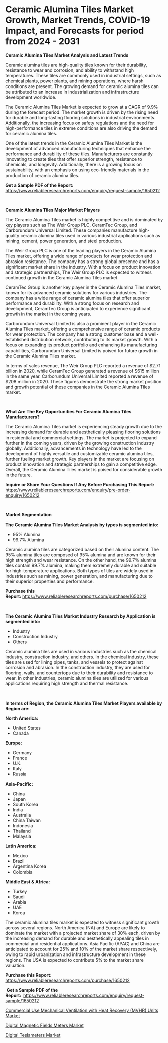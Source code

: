 <p><h1>Ceramic Alumina Tiles Market Growth, Market Trends, COVID-19 Impact, and Forecasts for period from 2024 - 2031</h1></p><p><strong>Ceramic Alumina Tiles Market Analysis and Latest Trends</strong></p>
<p><p>Ceramic alumina tiles are high-quality tiles known for their durability, resistance to wear and corrosion, and ability to withstand high temperatures. These tiles are commonly used in industrial settings, such as chemical plants, power plants, and mining operations, where harsh conditions are present. The growing demand for ceramic alumina tiles can be attributed to an increase in industrialization and infrastructure development worldwide.</p><p>The Ceramic Alumina Tiles Market is expected to grow at a CAGR of 9.9% during the forecast period. The market growth is driven by the rising need for durable and long-lasting flooring solutions in industrial environments. Additionally, the increasing focus on safety regulations and the need for high-performance tiles in extreme conditions are also driving the demand for ceramic alumina tiles.</p><p>One of the latest trends in the Ceramic Alumina Tiles Market is the development of advanced manufacturing techniques that enhance the performance and durability of these tiles. Manufacturers are constantly innovating to create tiles that offer superior strength, resistance to chemicals, and longevity. Additionally, there is a growing focus on sustainability, with an emphasis on using eco-friendly materials in the production of ceramic alumina tiles.</p></p>
<p><strong>Get a Sample PDF of the Report:&nbsp;</strong> <a href="https://www.reliableresearchreports.com/enquiry/request-sample/1650212">https://www.reliableresearchreports.com/enquiry/request-sample/1650212</a></p>
<p>&nbsp;</p>
<p><strong>Ceramic Alumina Tiles Major Market Players</strong></p>
<p><p>The Ceramic Alumina Tiles market is highly competitive and is dominated by key players such as The Weir Group PLC, CeramTec Group, and Carborundum Universal Limited. These companies manufacture high-quality ceramic alumina tiles used in various industrial applications such as mining, cement, power generation, and steel production.</p><p>The Weir Group PLC is one of the leading players in the Ceramic Alumina Tiles market, offering a wide range of products for wear protection and abrasion resistance. The company has a strong global presence and has a significant market share in the industry. With a focus on product innovation and strategic partnerships, The Weir Group PLC is expected to witness continued growth in the Ceramic Alumina Tiles market.</p><p>CeramTec Group is another key player in the Ceramic Alumina Tiles market, known for its advanced ceramic solutions for various industries. The company has a wide range of ceramic alumina tiles that offer superior performance and durability. With a strong focus on research and development, CeramTec Group is anticipated to experience significant growth in the market in the coming years.</p><p>Carborundum Universal Limited is also a prominent player in the Ceramic Alumina Tiles market, offering a comprehensive range of ceramic products for wear protection. The company has a strong customer base and a well-established distribution network, contributing to its market growth. With a focus on expanding its product portfolio and enhancing its manufacturing capabilities, Carborundum Universal Limited is poised for future growth in the Ceramic Alumina Tiles market.</p><p>In terms of sales revenue, The Weir Group PLC reported a revenue of $2.71 billion in 2020, while CeramTec Group generated a revenue of $615 million in the same year. Carborundum Universal Limited reported a revenue of $208 million in 2020. These figures demonstrate the strong market position and growth potential of these companies in the Ceramic Alumina Tiles market.</p></p>
<p>&nbsp;</p>
<p><strong>What Are The Key Opportunities For Ceramic Alumina Tiles Manufacturers?</strong></p>
<p><p>The Ceramic Alumina Tiles market is experiencing steady growth due to the increasing demand for durable and aesthetically pleasing flooring solutions in residential and commercial settings. The market is projected to expand further in the coming years, driven by the growing construction industry globally. Additionally, advancements in technology have led to the development of highly versatile and customizable ceramic alumina tiles, further fueling market growth. Key players in the market are focusing on product innovation and strategic partnerships to gain a competitive edge. Overall, the Ceramic Alumina Tiles market is poised for considerable growth in the future.</p></p>
<p><strong>Inquire or Share Your Questions If Any Before Purchasing This Report:</strong> <a href="https://www.reliableresearchreports.com/enquiry/pre-order-enquiry/1650212">https://www.reliableresearchreports.com/enquiry/pre-order-enquiry/1650212</a></p>
<p>&nbsp;</p>
<p><strong>Market Segmentation</strong></p>
<p><strong>The Ceramic Alumina Tiles Market Analysis by types is segmented into:</strong></p>
<p><ul><li>95% Alumina</li><li>99.7% Alumina</li></ul></p>
<p><p>Ceramic alumina tiles are categorized based on their alumina content. The 95% alumina tiles are composed of 95% alumina and are known for their high strength and wear resistance. On the other hand, the 99.7% alumina tiles contain 99.7% alumina, making them extremely durable and suitable for high-temperature applications. Both types of tiles are widely used in industries such as mining, power generation, and manufacturing due to their superior properties and performance.</p></p>
<p><strong>Purchase this Report:&nbsp;</strong><a href="https://www.reliableresearchreports.com/purchase/1650212">https://www.reliableresearchreports.com/purchase/1650212</a></p>
<p>&nbsp;</p>
<p><strong>The Ceramic Alumina Tiles Market Industry Research by Application is segmented into:</strong></p>
<p><ul><li>Industry</li><li>Construction Industry</li><li>Others</li></ul></p>
<p><p>Ceramic alumina tiles are used in various industries such as the chemical industry, construction industry, and others. In the chemical industry, these tiles are used for lining pipes, tanks, and vessels to protect against corrosion and abrasion. In the construction industry, they are used for flooring, walls, and countertops due to their durability and resistance to wear. In other industries, ceramic alumina tiles are utilized for various applications requiring high strength and thermal resistance.</p></p>
<p>&nbsp;</p>
<p><strong>In terms of Region, the Ceramic Alumina Tiles Market Players available by Region are:</strong></p>
<p>
    <p> <strong> North America: </strong>
        <ul>
            <li>United States</li>
            <li>Canada</li>
        </ul>
        </p> 
    <p> <strong> Europe: </strong>
        <ul>
            <li>Germany</li>
            <li>France</li>
            <li>U.K.</li>
            <li>Italy</li>
            <li>Russia</li>
        </ul>
        </p> 
    <p> <strong> Asia-Pacific: </strong>
        <ul>
            <li>China</li>
            <li>Japan</li>
            <li>South Korea</li>
            <li>India</li>
            <li>Australia</li>
            <li>China Taiwan</li>
            <li>Indonesia</li>
            <li>Thailand</li>
            <li>Malaysia</li>
        </ul>
        </p> 
    <p> <strong> Latin America: </strong>
        <ul>
            <li>Mexico</li>
            <li>Brazil</li>
            <li>Argentina Korea</li>
            <li>Colombia</li>
        </ul>
        </p> 
    <p> <strong> Middle East & Africa: </strong>
        <ul>
            <li>Turkey</li>
            <li>Saudi</li>
            <li>Arabia</li>
            <li>UAE</li>
            <li>Korea</li>
        </ul>
    </p>
    </p>
<p><p>The ceramic alumina tiles market is expected to witness significant growth across several regions. North America (NA) and Europe are likely to dominate the market with a projected market share of 30% each, driven by the increasing demand for durable and aesthetically appealing tiles in commercial and residential applications. Asia Pacific (APAC) and China are anticipated to account for 25% and 10% of the market share respectively, owing to rapid urbanization and infrastructure development in these regions. The USA is expected to contribute 5% to the market share valuation.</p></p>
<p><strong>Purchase this Report: </strong><a href="https://www.reliableresearchreports.com/purchase/1650212">https://www.reliableresearchreports.com/purchase/1650212</a></p>
<p>&nbsp;<strong>Get a Sample PDF of the Report:&nbsp;&nbsp;</strong><a href="https://www.reliableresearchreports.com/enquiry/request-sample/1650212">https://www.reliableresearchreports.com/enquiry/request-sample/1650212</a></p>
<p><strong></strong></p>
<p><p><a href="https://view.publitas.com/reportprime-1/commercial-use-mechanical-ventilation-with-heat-recovery-mvhr-units-market-provides-a-comprehensive-analysis-including-a-macro-overview-of-the-market-as-well-as-micro-details-such-as-market-size-and-competitive-landscape/">Commercial Use Mechanical Ventilation with Heat Recovery (MVHR) Units Market</a></p><p><a href="https://view.publitas.com/reportprime-1/digital-magnetic-fields-meters-market-research-report-unlocks-analysis-on-the-market-financial-status-market-size-and-market-revenue-upto-2030/">Digital Magnetic Fields Meters Market</a></p><p><a href="https://view.publitas.com/reportprime-1/digital-teslameters-market-size-market-trends-and-growth-outlook-forecasted-for-period-from-2023-to-2030/">Digital Teslameters Market</a></p></p>